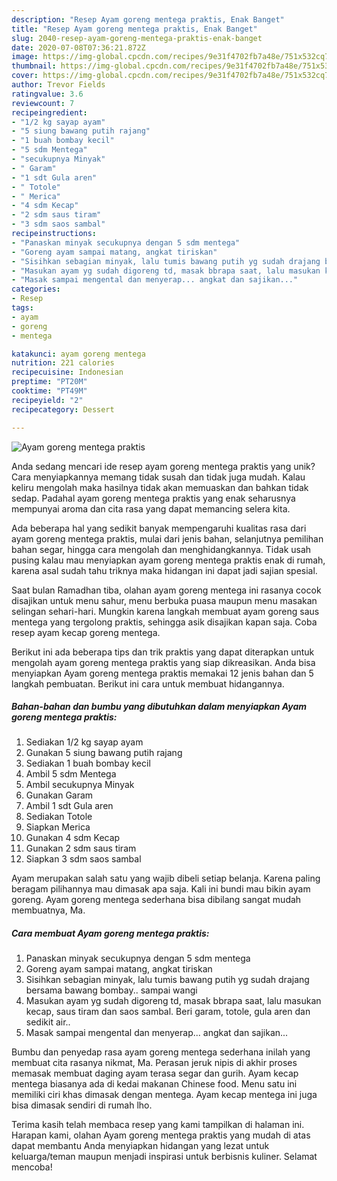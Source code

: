 ```yaml
---
description: "Resep Ayam goreng mentega praktis, Enak Banget"
title: "Resep Ayam goreng mentega praktis, Enak Banget"
slug: 2040-resep-ayam-goreng-mentega-praktis-enak-banget
date: 2020-07-08T07:36:21.872Z
image: https://img-global.cpcdn.com/recipes/9e31f4702fb7a48e/751x532cq70/ayam-goreng-mentega-praktis-foto-resep-utama.jpg
thumbnail: https://img-global.cpcdn.com/recipes/9e31f4702fb7a48e/751x532cq70/ayam-goreng-mentega-praktis-foto-resep-utama.jpg
cover: https://img-global.cpcdn.com/recipes/9e31f4702fb7a48e/751x532cq70/ayam-goreng-mentega-praktis-foto-resep-utama.jpg
author: Trevor Fields
ratingvalue: 3.6
reviewcount: 7
recipeingredient:
- "1/2 kg sayap ayam"
- "5 siung bawang putih rajang"
- "1 buah bombay kecil"
- "5 sdm Mentega"
- "secukupnya Minyak"
- " Garam"
- "1 sdt Gula aren"
- " Totole"
- " Merica"
- "4 sdm Kecap"
- "2 sdm saus tiram"
- "3 sdm saos sambal"
recipeinstructions:
- "Panaskan minyak secukupnya dengan 5 sdm mentega"
- "Goreng ayam sampai matang, angkat tiriskan"
- "Sisihkan sebagian minyak, lalu tumis bawang putih yg sudah drajang bersama bawang bombay.. sampai wangi"
- "Masukan ayam yg sudah digoreng td, masak bbrapa saat, lalu masukan kecap, saus tiram dan saos sambal. Beri garam, totole, gula aren dan sedikit air.."
- "Masak sampai mengental dan menyerap... angkat dan sajikan..."
categories:
- Resep
tags:
- ayam
- goreng
- mentega

katakunci: ayam goreng mentega 
nutrition: 221 calories
recipecuisine: Indonesian
preptime: "PT20M"
cooktime: "PT49M"
recipeyield: "2"
recipecategory: Dessert

---
```



![Ayam goreng mentega praktis](https://img-global.cpcdn.com/recipes/9e31f4702fb7a48e/751x532cq70/ayam-goreng-mentega-praktis-foto-resep-utama.jpg)

Anda sedang mencari ide resep ayam goreng mentega praktis yang unik? Cara menyiapkannya memang tidak susah dan tidak juga mudah. Kalau keliru mengolah maka hasilnya tidak akan memuaskan dan bahkan tidak sedap. Padahal ayam goreng mentega praktis yang enak seharusnya mempunyai aroma dan cita rasa yang dapat memancing selera kita.

Ada beberapa hal yang sedikit banyak mempengaruhi kualitas rasa dari ayam goreng mentega praktis, mulai dari jenis bahan, selanjutnya pemilihan bahan segar, hingga cara mengolah dan menghidangkannya. Tidak usah pusing kalau mau menyiapkan ayam goreng mentega praktis enak di rumah, karena asal sudah tahu triknya maka hidangan ini dapat jadi sajian spesial.

Saat bulan Ramadhan tiba, olahan ayam goreng mentega ini rasanya cocok disajikan untuk menu sahur, menu berbuka puasa maupun menu masakan selingan sehari-hari. Mungkin karena langkah membuat ayam goreng saus mentega yang tergolong praktis, sehingga asik disajikan kapan saja. Coba resep ayam kecap goreng mentega.


Berikut ini ada beberapa tips dan trik praktis yang dapat diterapkan untuk mengolah ayam goreng mentega praktis yang siap dikreasikan. Anda bisa menyiapkan Ayam goreng mentega praktis memakai 12 jenis bahan dan 5 langkah pembuatan. Berikut ini cara untuk membuat hidangannya.

<!--inarticleads1-->

##### Bahan-bahan dan bumbu yang dibutuhkan dalam menyiapkan Ayam goreng mentega praktis:

1. Sediakan 1/2 kg sayap ayam
1. Gunakan 5 siung bawang putih rajang
1. Sediakan 1 buah bombay kecil
1. Ambil 5 sdm Mentega
1. Ambil secukupnya Minyak
1. Gunakan  Garam
1. Ambil 1 sdt Gula aren
1. Sediakan  Totole
1. Siapkan  Merica
1. Gunakan 4 sdm Kecap
1. Gunakan 2 sdm saus tiram
1. Siapkan 3 sdm saos sambal


Ayam merupakan salah satu yang wajib dibeli setiap belanja. Karena paling beragam pilihannya mau dimasak apa saja. Kali ini bundi mau bikin ayam goreng. Ayam goreng mentega sederhana bisa dibilang sangat mudah membuatnya, Ma. 

<!--inarticleads2-->

##### Cara membuat Ayam goreng mentega praktis:

1. Panaskan minyak secukupnya dengan 5 sdm mentega
1. Goreng ayam sampai matang, angkat tiriskan
1. Sisihkan sebagian minyak, lalu tumis bawang putih yg sudah drajang bersama bawang bombay.. sampai wangi
1. Masukan ayam yg sudah digoreng td, masak bbrapa saat, lalu masukan kecap, saus tiram dan saos sambal. Beri garam, totole, gula aren dan sedikit air..
1. Masak sampai mengental dan menyerap... angkat dan sajikan...


Bumbu dan penyedap rasa ayam goreng mentega sederhana inilah yang membuat cita rasanya nikmat, Ma. Perasan jeruk nipis di akhir proses memasak membuat daging ayam terasa segar dan gurih. Ayam kecap mentega biasanya ada di kedai makanan Chinese food. Menu satu ini memiliki ciri khas dimasak dengan mentega. Ayam kecap mentega ini juga bisa dimasak sendiri di rumah lho. 

Terima kasih telah membaca resep yang kami tampilkan di halaman ini. Harapan kami, olahan Ayam goreng mentega praktis yang mudah di atas dapat membantu Anda menyiapkan hidangan yang lezat untuk keluarga/teman maupun menjadi inspirasi untuk berbisnis kuliner. Selamat mencoba!
